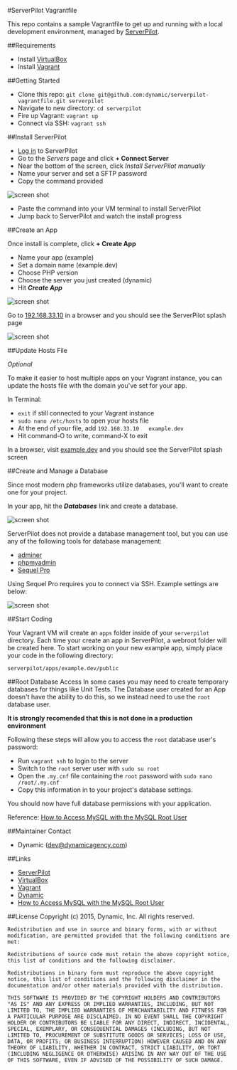 #ServerPilot Vagrantfile

This repo contains a sample Vagrantfile to get up and running with a local development environment, managed by [ServerPilot](https://serverpilot.io).

##Requirements

* Install [VirtualBox](https://www.virtualbox.org)
* Install [Vagrant](http://www.vagrantup.com)

##Getting Started

* Clone this repo: `git clone git@github.com:dynamic/serverpilot-vagrantfile.git serverpilot`
* Navigate to new directory: `cd serverpilot`
* Fire up Vagrant: `vagrant up`
* Connect via SSH: `vagrant ssh`

##Install ServerPilot

* [Log in](https://manage.serverpilot.io/#login) to ServerPilot
* Go to the *Servers* page and click **+ Connect Server**
* Near the bottom of the screen, click *Install ServerPilot manually*
* Name your server and set a SFTP password
* Copy the command provided

![screen shot](assets/manual-install.png)

* Paste the command into your VM terminal to install ServerPilot
* Jump back to ServerPilot and watch the install progress

##Create an App

Once install is complete, click **+ Create App**

* Name your app (example)
* Set a domain name (example.dev)
* Choose PHP version
* Choose the server you just created (dynamic)
* Hit ***Create App***

![screen shot](assets/create-app.png)
	
Go to [192.168.33.10](http://192.168.33.10) in a browser and you should see the ServerPilot splash page

![screen shot](assets/splash-screen.png)

##Update Hosts File

*Optional*

To make it easier to host multiple apps on your Vagrant instance, you can update the hosts file with the domain you've set for your app.

In Terminal:

* `exit` if still connected to your Vagrant instance
* `sudo nano /etc/hosts` to open your hosts file
* At the end of your file, add `192.168.33.10	example.dev`
* Hit command-O to write, command-X to exit

In a browser, visit [example.dev](http://example.dev) and you should see the ServerPilot splash screen

##Create and Manage a Database

Since most modern php frameworks utilize databases, you'll want to create one for your project.

In your app, hit the ***Databases*** link and create a database.

![screen shot](assets/create-database.png)

ServerPilot does not provide a database management tool, but you can use any of the following tools for database management:

* [adminer](https://www.adminer.org)
* [phpmyadmin](https://www.phpmyadmin.net)
* [Sequel Pro](http://www.sequelpro.com)

Using Sequel Pro requires you to connect via SSH. Example settings are below:

![screen shot](assets/sequel-pro.png)

##Start Coding

Your Vagrant VM will create an `apps` folder inside of your `serverpilot` directory. Each time your create an app in ServerPilot, a webroot folder will be created here. To start working on your new example app, simply place your code in the following directory:

`serverpilot/apps/example.dev/public`

##Root Database Access
In some cases you may need to create temporary databases for things like Unit Tests. The Database user created for an App doesn't have the ability to do this, so we instead need to use the `root` database user.

**It is strongly recomended that this is not done in a production environment**

Following these steps will allow you to access the `root` database user's password:

* Run `vagrant ssh` to login to the server
* Switch to the `root` server user with `sudo su root`
* Open the `.my.cnf` file containing the `root` password with `sudo nano /root/.my.cnf`
* Copy this information in to your project's database settings.

You should now have full database permissions with your application.

Reference: [How to Access MySQL with the MySQL Root User](https://serverpilot.io/community/articles/how-to-access-mysql-with-the-mysql-root-user.html)


##Maintainer Contact

 *  Dynamic (<dev@dynamicagency.com>)

##Links

* [ServerPilot](https://serverpilot.io)
* [VirtualBox](https://www.virtualbox.org)
* [Vagrant](http://www.vagrantup.com)
* [Dynamic](http://www.dynamicagency.com)
* [How to Access MySQL with the MySQL Root User](https://serverpilot.io/community/articles/how-to-access-mysql-with-the-mysql-root-user.html)

##License
	Copyright (c) 2015, Dynamic, Inc.
	All rights reserved.

	Redistribution and use in source and binary forms, with or without modification, are permitted provided that the following conditions are met:

	Redistributions of source code must retain the above copyright notice, this list of conditions and the following disclaimer.
	
	Redistributions in binary form must reproduce the above copyright notice, this list of conditions and the following disclaimer in the documentation and/or other materials provided with the distribution.
	
	THIS SOFTWARE IS PROVIDED BY THE COPYRIGHT HOLDERS AND CONTRIBUTORS "AS IS" AND ANY EXPRESS OR IMPLIED WARRANTIES, INCLUDING, BUT NOT LIMITED TO, THE IMPLIED WARRANTIES OF MERCHANTABILITY AND FITNESS FOR A PARTICULAR PURPOSE ARE DISCLAIMED. IN NO EVENT SHALL THE COPYRIGHT HOLDER OR CONTRIBUTORS BE LIABLE FOR ANY DIRECT, INDIRECT, INCIDENTAL, SPECIAL, EXEMPLARY, OR CONSEQUENTIAL DAMAGES (INCLUDING, BUT NOT LIMITED TO, PROCUREMENT OF SUBSTITUTE GOODS OR SERVICES; LOSS OF USE, DATA, OR PROFITS; OR BUSINESS INTERRUPTION) HOWEVER CAUSED AND ON ANY THEORY OF LIABILITY, WHETHER IN CONTRACT, STRICT LIABILITY, OR TORT (INCLUDING NEGLIGENCE OR OTHERWISE) ARISING IN ANY WAY OUT OF THE USE OF THIS SOFTWARE, EVEN IF ADVISED OF THE POSSIBILITY OF SUCH DAMAGE.